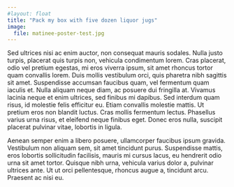 ```yaml
---
#layout: float
title: "Pack my box with five dozen liquor jugs"
image:
  file: matinee-poster-test.jpg
---
```

Sed ultrices nisi ac enim auctor, non consequat mauris sodales. Nulla justo turpis, placerat quis turpis non, vehicula condimentum lorem. Cras placerat, odio vel pretium egestas, mi eros viverra ipsum, sit amet rhoncus tortor quam convallis lorem. Duis mollis vestibulum orci, quis pharetra nibh sagittis sit amet. Suspendisse accumsan faucibus quam, vel fermentum quam iaculis et. Nulla aliquam neque diam, ac posuere dui fringilla at. Vivamus lacinia neque et enim ultrices, sed finibus mi dapibus. Sed interdum quam risus, id molestie felis efficitur eu. Etiam convallis molestie mattis. Ut pretium eros non blandit luctus. Cras mollis fermentum lectus. Phasellus varius urna risus, et eleifend neque finibus eget. Donec eros nulla, suscipit placerat pulvinar vitae, lobortis in ligula.

Aenean semper enim a libero posuere, ullamcorper faucibus ipsum gravida. Vestibulum non aliquam sem, sit amet tincidunt purus. Suspendisse mattis, eros lobortis sollicitudin facilisis, mauris mi cursus lacus, eu hendrerit odio urna sit amet tortor. Quisque nibh urna, vehicula varius dolor a, pulvinar ultrices ante. Ut ut orci pellentesque, rhoncus augue a, tincidunt arcu. Praesent ac nisi eu.